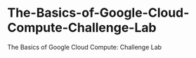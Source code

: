# The-Basics-of-Google-Cloud-Compute-Challenge-Lab
The Basics of Google Cloud Compute: Challenge Lab

